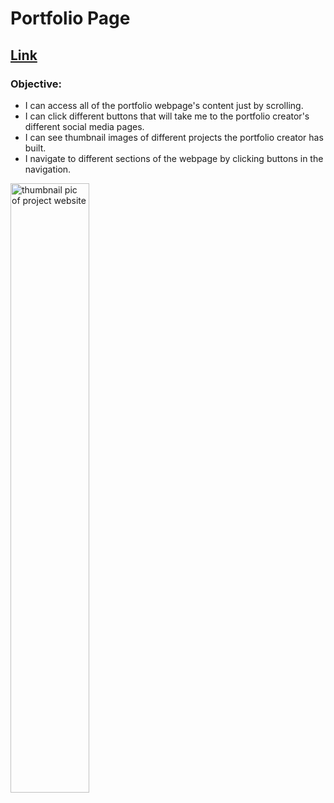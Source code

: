 # Portfolio Page  

## [Link](https://jpacsai.github.io/freeCodeCamp/BasicProjects/Portfolio_page/)  

### Objective:
- I can access all of the portfolio webpage's content just by scrolling.
- I can click different buttons that will take me to the portfolio creator's different social media pages.
- I can see thumbnail images of different projects the portfolio creator has built.
- I navigate to different sections of the webpage by clicking buttons in the navigation.

<img src="https://i.imgur.com/01GT0xX.jpg" alt="thumbnail pic of project website"  width="50%" height="50%">
